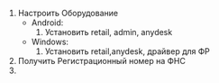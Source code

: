 1. Настроить Оборудование
	- Android:
		1. Установить retail, admin, anydesk
	- Windows:
		1. Установить retail,anydesk, драйвер для ФР
2. Получить Регистрационный номер на ФНС
3. 